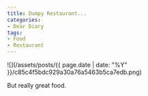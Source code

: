 ```yaml
---
title: Dumpy Restaurant...
categories:
- Dear Diary
tags:
- Food
- Restaurant
---
```


![](/assets/posts/{{ page.date | date: "%Y" }}/c85c4f5bdc929a30a76a5463b5ca7edb.png)
  



But really great food.
